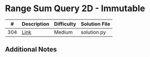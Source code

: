 # Range Sum Query 2D - Immutable
|#|Description|Difficulty|Solution File|
|-|-|-|-|
|304|[Link](https://leetcode.com/problems/range-sum-query-2d-immutable/)|Medium|solution.py|

## Additional Notes
